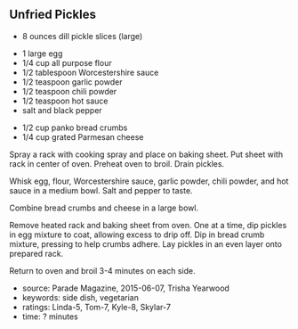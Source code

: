 Unfried Pickles
---------------

- 8 ounces dill pickle slices (large)
<!-- -->
- 1 large egg
- 1/4 cup all purpose flour
- 1/2 tablespoon Worcestershire sauce
- 1/2 teaspoon garlic powder
- 1/2 teaspoon chili powder
- 1/2 teaspoon hot sauce
- salt and black pepper
<!-- -->
- 1/2 cup panko bread crumbs
- 1/4 cup grated Parmesan cheese

Spray a rack with cooking spray and place on baking sheet.  Put sheet
with rack in center of oven.  Preheat oven to broil.  Drain pickles.

Whisk egg, flour, Worcestershire sauce, garlic powder, chili powder,
and hot sauce in a medium bowl.  Salt and pepper to taste.

Combine bread crumbs and cheese in a large bowl.

Remove heated rack and baking sheet from oven.  One at a time, dip
pickles in egg mixture to coat, allowing excess to drip off.  Dip in
bread crumb mixture, pressing to help crumbs adhere.  Lay pickles in
an even layer onto prepared rack.

Return to oven and broil 3-4 minutes on each side.

- source: Parade Magazine, 2015-06-07, Trisha Yearwood
- keywords: side dish, vegetarian
- ratings: Linda-5, Tom-7, Kyle-8, Skylar-7
- time: ? minutes
